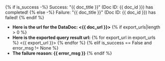 {% if is_success -%}
Success: "{{ doc_title }}" (Doc ID: {{ doc_id }}) has completed!
{% else -%}
Failure: "{{ doc_title }}" (Doc ID: {{ doc_id }}) has failed!
{% endif %}

-   **Here is the url for the DataDoc: <{{ doc_url }}>**
    {% if export_urls|length > 0 %}
-   **Here is the exported query result url:**
    {% for export_url in export_urls %}
    <{{ export_url }}>
    {% endfor %}
    {% elif is_success == False and error_msg != None %}
-   **The failure reason: {{ error_msg }}**
    {% endif %}
